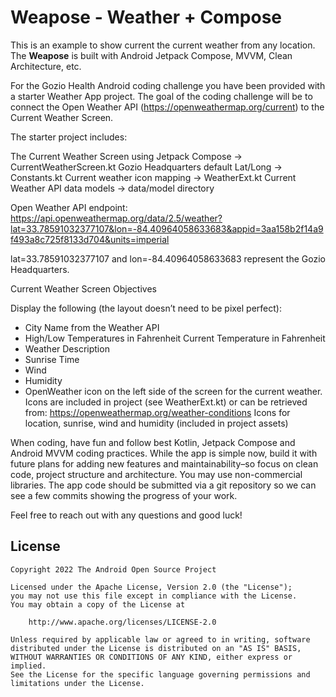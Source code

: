 # Weapose - Weather + Compose

This is an example to show current the current weather from any location. The **Weapose** is built with Android Jetpack Compose, MVVM, Clean Architecture, etc.

For the Gozio Health Android coding challenge you have been provided with a starter Weather App project.  The goal of the coding challenge will be to connect the Open Weather API (https://openweathermap.org/current) to the Current Weather Screen.


The starter project includes:

The Current Weather Screen using Jetpack Compose → CurrentWeatherScreen.kt
Gozio Headquarters default Lat/Long → Constants.kt
Current weather icon mapping → WeatherExt.kt
Current Weather API data models → data/model directory


Open Weather API endpoint:
https://api.openweathermap.org/data/2.5/weather?lat=33.78591032377107&lon=-84.40964058633683&appid=3aa158b2f14a9f493a8c725f8133d704&units=imperial

lat=33.78591032377107 and lon=-84.40964058633683 represent the Gozio Headquarters.

Current Weather Screen Objectives

Display the following (the layout doesn’t need to be pixel perfect):
- City Name from the Weather API
- High/Low Temperatures in Fahrenheit
Current Temperature in Fahrenheit
- Weather Description
- Sunrise Time
- Wind
- Humidity
- OpenWeather icon on the left side of the screen for the current weather.  Icons are included in project (see WeatherExt.kt) or can be retrieved from: https://openweathermap.org/weather-conditions
Icons for location, sunrise, wind and humidity (included in project assets)


When coding, have fun and follow best Kotlin, Jetpack Compose and Android MVVM coding practices.  While the app is simple now, build it with future plans for adding new features and maintainability–so focus on clean code, project structure and architecture.  You may use non-commercial libraries. The app code should be submitted via a git repository so we can see a few commits showing the progress of your work.

Feel free to reach out with any questions and good luck!



## License

```
Copyright 2022 The Android Open Source Project

Licensed under the Apache License, Version 2.0 (the "License");
you may not use this file except in compliance with the License.
You may obtain a copy of the License at

    http://www.apache.org/licenses/LICENSE-2.0

Unless required by applicable law or agreed to in writing, software
distributed under the License is distributed on an "AS IS" BASIS,
WITHOUT WARRANTIES OR CONDITIONS OF ANY KIND, either express or implied.
See the License for the specific language governing permissions and
limitations under the License.
```
